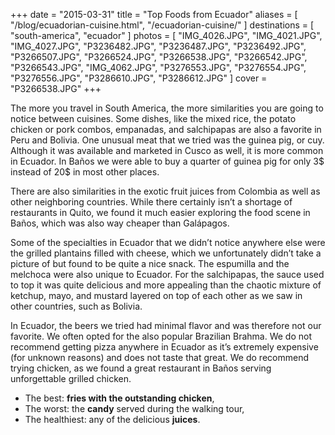 +++
date    = "2015-03-31"
title   = "Top Foods from Ecuador"
aliases = [ "/blog/ecuadorian-cuisine.html", "/ecuadorian-cuisine/" ]
destinations = [ "south-america", "ecuador" ]
photos  = [
  "IMG_4026.JPG", "IMG_4021.JPG", "IMG_4027.JPG", "P3236482.JPG", "P3236487.JPG",
  "P3236492.JPG", "P3266507.JPG", "P3266524.JPG", "P3266538.JPG", "P3266542.JPG",
  "P3266543.JPG", "IMG_4062.JPG", "P3276553.JPG", "P3276554.JPG", "P3276556.JPG",
  "P3286610.JPG", "P3286612.JPG"
]
cover = "P3266538.JPG"
+++

The more you travel in South America, the more similarities you are going to notice between cuisines. Some dishes, like the mixed rice, the potato chicken or pork combos, empanadas, and salchipapas are also a favorite in Peru and Bolivia. One unusual meat that we tried was the guinea pig, or cuy. Although it was available and marketed in Cusco as well, it is more common in Ecuador. In Baños we were able to buy a quarter of guinea pig for only 3$ instead of 20$ in most other places.
<!--more-->
There are also similarities in the exotic fruit juices from Colombia as well as other neighboring countries. While there certainly isn’t a shortage of restaurants in Quito, we found it much easier exploring the food scene in Baños, which was also way cheaper than Galápagos.

Some of the specialties in Ecuador that we didn’t notice anywhere else were the grilled plantains filled with cheese, which we unfortunately didn’t take a picture of but found to be quite a nice snack. The espumilla and the melchoca were also unique to Ecuador. For the salchipapas, the sauce used to top it was quite delicious and more appealing than the chaotic mixture of ketchup, mayo, and mustard layered on top of each other as we saw in other countries, such as Bolivia.

In Ecuador, the beers we tried had minimal flavor and was therefore not our favorite. We often opted for the also popular Brazilian Brahma. We do not recommend getting pizza anywhere in Ecuador as it’s extremely expensive (for unknown reasons) and does not taste that great. We do recommend trying chicken, as we found a great restaurant in Baños serving unforgettable grilled chicken.

* The best: **fries with the outstanding chicken**,
* The worst: the **candy** served during the walking tour,
* The healthiest: any of the delicious **juices**.